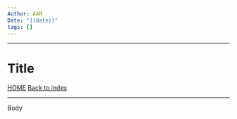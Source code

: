 ```yaml
---
Author: AAM
Date: "{{date}}"
tags: []
---
```

---
# Title

[HOME](/README.md)
[Back to index]()

---

Body
